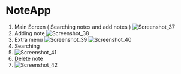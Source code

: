 # NoteApp
1) Main Screen ( Searching notes and add notes )
![Screenshot_37](https://user-images.githubusercontent.com/52621876/121877566-6bb48f00-cd13-11eb-9e78-33ed78ae36cd.png)
2) Adding note
![Screenshot_38](https://user-images.githubusercontent.com/52621876/121877642-7ec75f00-cd13-11eb-891e-af04303d8402.png)
3) Extra menu
![Screenshot_39](https://user-images.githubusercontent.com/52621876/121877937-d49c0700-cd13-11eb-9794-91889c6cc1d1.png)
![Screenshot_40](https://user-images.githubusercontent.com/52621876/121878038-ed0c2180-cd13-11eb-9c12-f0975a32a706.png)
4) Searching
5) ![Screenshot_41](https://user-images.githubusercontent.com/52621876/121878578-8f2c0980-cd14-11eb-94a0-b759b912dfe7.png)
6) Delete note
7) ![Screenshot_42](https://user-images.githubusercontent.com/52621876/121878633-a0751600-cd14-11eb-9061-d71d905bb399.png)
